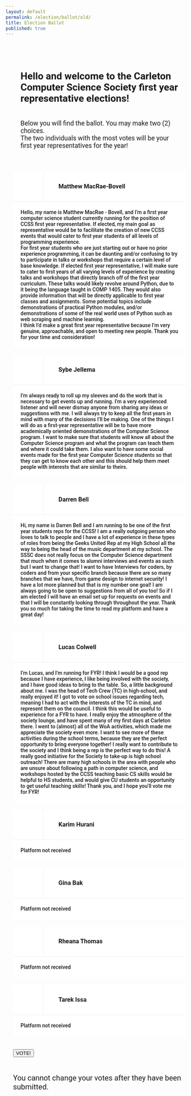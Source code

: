 ```yaml
---
layout: default
permalink: /election/ballot/old/
title: Election Ballot
published: true
---
```

<head>
  <script src="http://ccss.carleton.ca/js/jquery.min.js"></script>

  <script>

  var BASE_URL = "https://ccss-election.herokuapp.com";

  // Read a page's GET URL variables and return them as an associative array.
  function getUrlVars() {
      var vars = [], hash;
      var hashes = window.location.href.slice(window.location.href.indexOf('?') + 1).split('&');
      for(var i = 0; i < hashes.length; i++)
      {
          hash = hashes[i].split('=');
          vars.push(hash[0]);
          vars[hash[0]] = hash[1];
      }
      return vars;
  }

  $(function () {
    var params = getUrlVars();
    if (!params['x']) {
      // $("#ballot_display").css("display", "none");
      // $("#pre_ballot_error").css("background-color", "red");
      // $("#pre_ballot_error").css("display", "");
      // $("#pre_ballot_content").text("We couldn't process your ballot. Please make sure you came here through the SCS authentication system!");
    }
    else {
      $.post(BASE_URL + '/validate?x=' + params['x'],
        function (data) {
          if (!data["ok"]) {
            $("#ballot_display").css("display", "none");
            $("#pre_ballot_content").text(data["error"]);
            $("#pre_ballot_error").css("display", "");
            $("#pre_ballot_error").css("background-color", "red");
          }
        }
      );
    }

    $("#ballot").submit(function (e) {
        e.preventDefault();

        checked = $(".votebox:checked");

        // Verify there are two things in the list of candidates they
        // want to vote for.
        if (checked.length != 2) {
          alert("Please select the correct amount of candidates (2)");
          return;
        }

        ids = checked.map(function (index, checkbox) {
            return checkbox.id;
        });

        // We checked for x above
        var x = params['x'];

        for (var i = 0; i < ids.length; i++) {
          // Send to the server
          $.post(BASE_URL + '/vote?x=' + x,
            // We verified above that exactly two things are in the list.
            {"vote": ids[i]},
            function (data) {
              if (data["ok"]) {
                $("#ballot_display").css("display", "none");
                $("#message_container").css("background-color", "greenyellow");
                $("#message_container").text(data["ok"]);
                $("#message_container").css("display", "");
              }
              else {
                $("#message_container").css("background-color", "red");
                $("#message_container").text(data["error"]);
                $("#message_container").css("display", "");
              }
            });
        }
      });
  });

  </script>

  <style>
  h1 {
      color: maroon;
      margin-left: 40px;
  }

  h3 {
    margin: 0;
  }

  body {
    font-family: 'Roboto', sans-serif;
  }

  #ballot {
    padding: 20px;
  }
  #ballot_header {
    padding: 40px;
    font-size: 125%;
  }

  .candidate {
    background: #fff;
    margin-bottom: 20px;
  }
  .candidate input {
    display: none;
  }
  .candidate .label-holder {
    display: flex;
    border-bottom: 1px solid #eee;
  }
  .candidate-check {
    height: 80px;
    width: 81px;
    position: relative;
    margin-right: 40px;
    border-right: 1px solid #eee;
  }
  .candidate-check img {
    display: none;
    position: absolute;
    top: 50%;
    left: 50%;
    transform: translate(-50%, -50%);
    width: 30px;
    height: 30px;
  }
  .candidate:hover .candidate-check img, .candidate input:checked ~ label .candidate-check img {
    display: block;
  }
  .candidate h3 {
    display: flex;
    flex-direction: column;
    justify-content: center;
  }
  .candidate input:checked ~ label .candidate-check {
    background: #E5F7EC;
  }
  .candidate input:checked ~ label .candidate-check {
    background: #E5F7EC;
  }
  .candidate label {
    font-weight: 500;
    font-family: inherit;
  }

  .candidate-description {
    padding: 20px;
  }
  </style>
  <link href="https://fonts.googleapis.com/css?family=Roboto" rel="stylesheet">
</head>
<div id="ballot_display">
<div id='ballot_header'>
  <h2>Hello and welcome to the Carleton Computer Science Society first year representative elections!</h2>
  <br>
  Below you will find the ballot. You may make two (2) choices.
  <br>
  The two individuals with the most votes will be your first year representatives for the year!
</div>

<form id="ballot">
  <div class='candidate'>
    <input id="matthew" class="votebox" type="checkbox" name="vote[]"/>
    <label for="matthew">
      <div class='label-holder'>
        <div class='candidate-check'>
          <img src="{{ site.baseurl }}/images/svg/check.svg" alt="check">
        </div>
        <h3>Matthew MacRae-Bovell</h3>
      </div>
      <div class="candidate-description">Hello, my name is Matthew MacRae - Bovell, and I’m a first year computer science student currently running for the position of CCSS first year representative. If elected, my main goal as representative would be to facilitate the creation of new CCSS events that would cater to first year students of all levels of programming experience.
      <br>
      For first year students who are just starting out or have no prior experience programming, it can be daunting and/or confusing to try to participate in talks or workshops that require a certain level of base knowledge. If elected first year representative, I will make sure to cater to first years of all varying levels of experience by creating talks and workshops that directly branch off of the first year curriculum. These talks would likely revolve around Python, due to it being the language taught in COMP 1405. They would also provide information that will be directly applicable to first year classes and assignments. Some potential topics include demonstrations of practical Python modules, and/or demonstrations of some of the real world uses of Python such as web scraping and machine learning.
      <br>
      I think I’d make a great first year representative because I’m very genuine, approachable, and open to meeting new people. Thank you for your time and consideration!</div>
    </label>
  </div>

  <div class='candidate'>
      <input id="sybe" class="votebox" type="checkbox" name="vote[]"/>
      <label for="sybe">
        <div class='label-holder'>
          <div class='candidate-check'>
            <img src="{{ site.baseurl }}/images/svg/check.svg" alt="check">
          </div>
          <h3>Sybe Jellema</h3>
        </div>
        <div class="candidate-description">
          I’m always ready to roll up my sleeves and do the work that is necessary to get events up and running. I’m a very experienced listener and will never dismay anyone from sharing any ideas or suggestions with me. I will always try to keep all the first years in mind with many of the decisions I’ll be making. One of the things I will do as a first-year representative will be to have more academically oriented demonstrations of the Computer Science program. I want to make sure that students will know all about the Computer Science program and what the program can teach them and where it could take them. I also want to have some social events made for the first year Computer Science students so that they can get to know each other and this should help them meet people with interests that are similar to theirs.
        </div>
      </label>
    </div>

  <div class='candidate'>
      <input id="darren" class="votebox" type="checkbox" name="vote[]"/>
      <label for="darren">
        <div class='label-holder'>
          <div class='candidate-check'>
            <img src="{{ site.baseurl }}/images/svg/check.svg" alt="check">
          </div>
          <h3>Darren Bell</h3>
        </div>
        <div class="candidate-description">
            Hi, my name is Darren Bell and I am running to be one of the first year students reps for the CCSS! I am a really outgoing person who loves to talk to people and I have a lot of experience in these types of roles from being the Geeks United Rep at my High School all the way to being the head of the music department at my school. The SSSC does not really focus on the Computer Science department that much when it comes to alumni interviews and events as such but I want to change that! I want to have Interviews for coders, by coders and from your specific branch because there are so many branches that we have, from game design to internet security! I have a lot more planned but that is my number one goal! I am always going to be open to suggestions from all of you too! So if I am elected I will have an email set up for requests on events and that I will be constantly looking through throughout the year. Thank you so much for taking the time to read my platform and have a great day!
        </div>
      </label>
    </div>

  <div class='candidate'>
      <input id="lucas" class="votebox" type="checkbox" name="vote[]"/>
      <label for="lucas">
        <div class='label-holder'>
          <div class='candidate-check'>
            <img src="{{ site.baseurl }}/images/svg/check.svg" alt="check">
          </div>
          <h3>Lucas Colwell</h3>
        </div>
        <div class="candidate-description">
            I’m Lucas, and I’m running for FYR! I think I would be a good rep because I have experience, I like being involved with the society, and I have good ideas to bring to the table. So, a little background about me. I was the head of Tech Crew (TC) in high-school, and really enjoyed it! I got to vote on school issues regarding tech, meaning I had to act with the interests of the TC in mind, and represent them on the council. I think this would be useful to experience for a FYR to have. I really enjoy the atmosphere of the society lounge, and have spent many of my first days at Carleton there. I went to (almost) all of the WoA activities, which made me appreciate the society even more. I want to see more of these activities during the school terms, because they are the perfect opportunity to bring everyone together! I really want to contribute to the society and I think being a rep is the perfect way to do this! A really good initiative for the Society to take-up is high school outreach! There are many high schools in the area with people who are unsure about following a path in computer science, and workshops hosted by the CCSS teaching basic CS skills would be helpful to HS students, and would give CU students an opportunity to get useful teaching skills! Thank you, and I hope you’ll vote me for FYR!
        </div>
      </label>
    </div>

  <div class='candidate'>
      <input id="karim" class="votebox" type="checkbox" name="vote[]"/>
      <label for="karim">
        <div class='label-holder'>
          <div class='candidate-check'>
            <img src="{{ site.baseurl }}/images/svg/check.svg" alt="check">
          </div>
          <h3>Karim Hurani</h3>
        </div>
        <div class="candidate-description">Platform not received</div>
      </label>
    </div>

  <div class='candidate'>
      <input id="gina" class="votebox" type="checkbox" name="vote[]"/>
      <label for="gina">
        <div class='label-holder'>
          <div class='candidate-check'>
            <img src="{{ site.baseurl }}/images/svg/check.svg" alt="check">
          </div>
          <h3>Gina Bak</h3>
        </div>
        <div class="candidate-description">Platform not received</div>
      </label>
    </div>
  
  <div class='candidate'>
    <input id="rheana" class="votebox" type="checkbox" name="vote[]"/>
    <label for="rheana">
      <div class='label-holder'>
        <div class='candidate-check'>
          <img src="{{ site.baseurl }}/images/svg/check.svg" alt="check">
        </div>
        <h3>Rheana Thomas</h3>
      </div>
      <div class="candidate-description">Platform not received</div>
    </label>
  </div>

  <div class='candidate'>
    <input id="tarek" class="votebox" type="checkbox" name="vote[]"/>
    <label for="tarek">
      <div class='label-holder'>
        <div class='candidate-check'>
          <img src="{{ site.baseurl }}/images/svg/check.svg" alt="check">
        </div>
        <h3>Tarek Issa</h3>
      </div>
      <div class="candidate-description">Platform not received</div>
    </label>
  </div>

  <br>
  <input type="submit" value="VOTE!"/>
</form>
</div>

<div style="padding-left:20px; padding-top: 10px; font-size:20px">
You cannot change your votes after they have been submitted.
</div>

<div id="pre_ballot_error" style="display: none">
<p id="pre_ballot_content" style="font-weight: bold">Fake content you shouldn't see</p>
</div>
